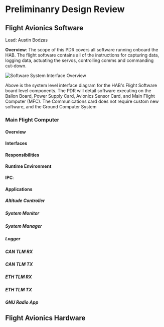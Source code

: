 # Preliminanry Design Review

## Flight Avionics Software
Lead: Austin Bodzas

**Overview**: The scope of this PDR covers all software running onboard the HAB. The flight software contains all of the instructions for capturing data, logging data, actuating the servos, controlling comms and commanding cut-down.

![Software System Interface Overview](img/pdr/sw_sys_interface.png)

Above is the system level interface diagram for the HAB's Flight Software board level components.  The PDR will detail software executing on the Ballon Board, Power Supply Card, Avionics Sensor Card, and Main Flight Computer (MFC).  The Communications card does not require custom new software, and the Ground Computer System

### Main Flight Computer
#### Overview
#### Interfaces
#### Responsibilities
#### Runtime Environment
**IPC**:
#### Applications
##### Altitude Controller
##### System Monitor
##### System Manager
##### Logger 
##### CAN TLM RX
##### CAN TLM TX 
##### ETH TLM RX
##### ETH TLM TX
##### GNU Radio App

## Flight Avionics Hardware 